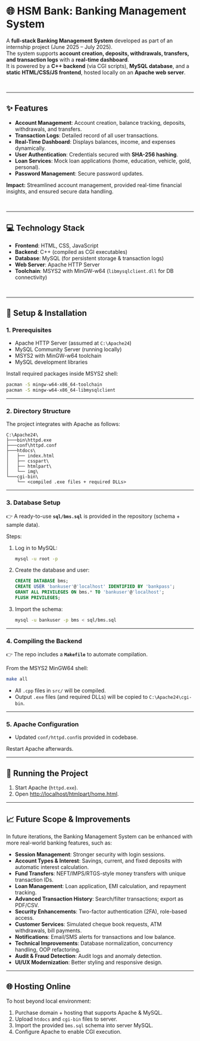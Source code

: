 # 🌐 HSM Bank: Banking Management System

A **full-stack Banking Management System** developed as part of an internship project (June 2025 – July 2025).  
The system supports **account creation, deposits, withdrawals, transfers, and transaction logs** with a **real-time dashboard**.  
It is powered by a **C++ backend** (via CGI scripts), **MySQL database**, and a **static HTML/CSS/JS frontend**, hosted locally on an **Apache web server**.

<br>

---

## ✨ Features

- **Account Management**: Account creation, balance tracking, deposits, withdrawals, and transfers.  
- **Transaction Logs**: Detailed record of all user transactions.  
- **Real-Time Dashboard**: Displays balances, income, and expenses dynamically.  
- **User Authentication**: Credentials secured with **SHA-256 hashing**.  
- **Loan Services**: Mock loan applications (home, education, vehicle, gold, personal).  
- **Password Management**: Secure password updates.  

**Impact:** Streamlined account management, provided real-time financial insights, and ensured secure data handling.

<br>

---

## 💻 Technology Stack

- **Frontend**: HTML, CSS, JavaScript  
- **Backend**: C++ (compiled as CGI executables)  
- **Database**: MySQL (for persistent storage & transaction logs)  
- **Web Server**: Apache HTTP Server  
- **Toolchain**: MSYS2 with MinGW-w64 (`libmysqlclient.dll` for DB connectivity)  

<br>

---

## 🔧 Setup & Installation

### 1. Prerequisites
- Apache HTTP Server (assumed at `C:\Apache24`)  
- MySQL Community Server (running locally)  
- MSYS2 with MinGW-w64 toolchain  
- MySQL development libraries  

Install required packages inside MSYS2 shell:
```bash
pacman -S mingw-w64-x86_64-toolchain
pacman -S mingw-w64-x86_64-libmysqlclient
```

---

### 2. Directory Structure

The project integrates with Apache as follows:

```
C:\Apache24\
├───bin\httpd.exe
├───conf\httpd.conf
├───htdocs\
│   ├── index.html
│   ├── csspart\
│   ├── htmlpart\
│   └── img\
└───cgi-bin\
    └── <compiled .exe files + required DLLs>
```

---

### 3. Database Setup

👉 A ready-to-use **`sql/bms.sql`** is provided in the repository (schema + sample data).  

Steps:  
1. Log in to MySQL:
   ```bash
   mysql -u root -p
   ```
2. Create the database and user:
   ```sql
   CREATE DATABASE bms;
   CREATE USER 'bankuser'@'localhost' IDENTIFIED BY 'bankpass';
   GRANT ALL PRIVILEGES ON bms.* TO 'bankuser'@'localhost';
   FLUSH PRIVILEGES;
   ```
3. Import the schema:
   ```bash
   mysql -u bankuser -p bms < sql/bms.sql
   ```

---

### 4. Compiling the Backend

👉 The repo includes a **`Makefile`** to automate compilation.  

From the MSYS2 MinGW64 shell:
```bash
make all
```

- All `.cpp` files in `src/` will be compiled.  
- Output `.exe` files (and required DLLs) will be copied to `C:\Apache24\cgi-bin`.  

---

### 5. Apache Configuration

- Updated `conf/httpd.conf`is provided in codebase.



Restart Apache afterwards.

---

## 🚀 Running the Project

1. Start Apache (`httpd.exe`).  
2. Open [http://localhost/htmlpart/home.html](http://localhost/htmlpart/home.html).  

---

## 📈 Future Scope & Improvements

In future iterations, the Banking Management System can be enhanced with more real-world banking features, such as:

- **Session Management**: Stronger security with login sessions.  
- **Account Types & Interest**: Savings, current, and fixed deposits with automatic interest calculation.  
- **Fund Transfers**: NEFT/IMPS/RTGS-style money transfers with unique transaction IDs.  
- **Loan Management**: Loan application, EMI calculation, and repayment tracking.  
- **Advanced Transaction History**: Search/filter transactions; export as PDF/CSV.  
- **Security Enhancements**: Two-factor authentication (2FA), role-based access.  
- **Customer Services**: Simulated cheque book requests, ATM withdrawals, bill payments.  
- **Notifications**: Email/SMS alerts for transactions and low balance.  
- **Technical Improvements**: Database normalization, concurrency handling, OOP refactoring.  
- **Audit & Fraud Detection**: Audit logs and anomaly detection.  
- **UI/UX Modernization**: Better styling and responsive design.  

---

## 🌐 Hosting Online

To host beyond local environment:  
1. Purchase domain + hosting that supports Apache & MySQL.  
2. Upload `htdocs` and `cgi-bin` files to server.  
3. Import the provided `bms.sql` schema into server MySQL.  
4. Configure Apache to enable CGI execution.  

